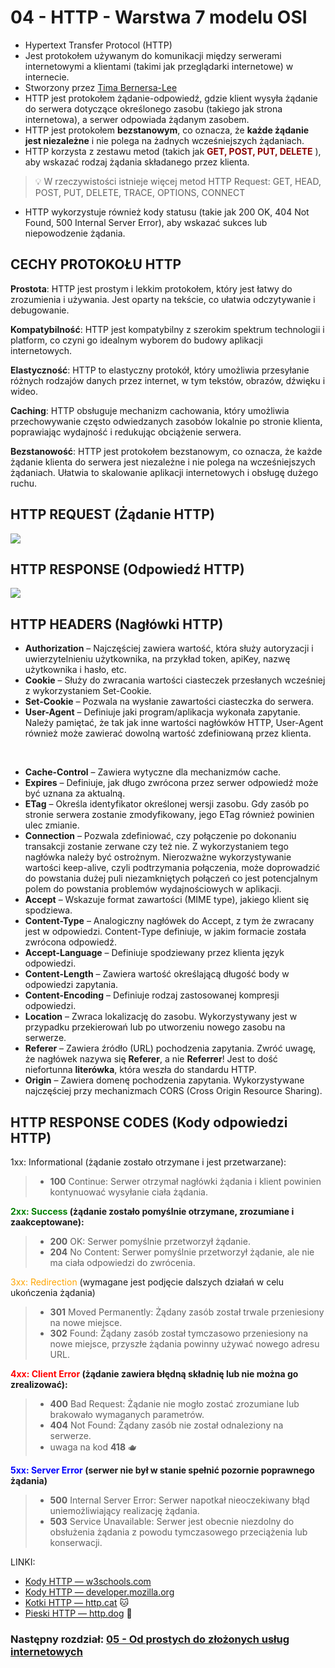 # 04 - HTTP - Warstwa 7 modelu OSI

* Hypertext Transfer Protocol (HTTP)
* Jest protokołem używanym do komunikacji między serwerami internetowymi a klientami (takimi jak przeglądarki
  internetowe) w internecie.
* Stworzony przez [Tima Bernersa-Lee](https://en.wikipedia.org/wiki/Tim_Berners-Lee)
* HTTP jest protokołem żądanie-odpowiedź, gdzie klient wysyła żądanie do serwera dotyczące określonego
  zasobu (takiego jak strona internetowa), a serwer
  odpowiada żądanym zasobem.
* HTTP jest protokołem **bezstanowym**, co oznacza, że **każde żądanie jest niezależne** i nie polega na żadnych
  wcześniejszych żądaniach.
* HTTP korzysta z zestawu metod (takich jak <span style="color:darkred"> **GET, POST,
  PUT, DELETE** </span>), aby wskazać rodzaj żądania składanego
  przez klienta.

> 💡 W rzeczywistości istnieje więcej metod HTTP Request: GET, HEAD, POST, PUT, DELETE, TRACE, OPTIONS, CONNECT

* HTTP wykorzystuje również kody statusu (takie jak 200
  OK, 404 Not Found, 500 Internal Server Error), aby
  wskazać sukces lub niepowodzenie żądania.

## CECHY PROTOKOŁU HTTP

**Prostota**: HTTP jest prostym i lekkim protokołem, który jest łatwy do zrozumienia i używania. Jest oparty na
tekście, co ułatwia odczytywanie i debugowanie.
<br>

**Kompatybilność**: HTTP jest kompatybilny z szerokim spektrum technologii i platform, co
czyni go idealnym wyborem do budowy aplikacji internetowych.
<br>

**Elastyczność**: HTTP to elastyczny protokół, który umożliwia przesyłanie różnych rodzajów
danych przez internet, w tym tekstów, obrazów, dźwięku i wideo.
<br>

**Caching**: HTTP obsługuje mechanizm cachowania, który umożliwia przechowywanie często
odwiedzanych zasobów lokalnie po stronie klienta, poprawiając wydajność i redukując
obciążenie serwera.<br>

**Bezstanowość**: HTTP jest protokołem bezstanowym, co oznacza, że każde żądanie klienta
do serwera jest niezależne i nie polega na wcześniejszych żądaniach. Ułatwia to skalowanie
aplikacji internetowych i obsługę dużego ruchu.

## HTTP REQUEST (Żądanie HTTP)

<a href="https://personal.ntu.edu.sg/ehchua/programming/webprogramming/HTTP_Basics.html">
    <img src="https://personal.ntu.edu.sg/ehchua/programming/webprogramming/images/HTTP_RequestMessageExample.png">
</a>

## HTTP RESPONSE (Odpowiedź HTTP)

<a href="https://personal.ntu.edu.sg/ehchua/programming/webprogramming/HTTP_Basics.html">
    <img src="https://personal.ntu.edu.sg/ehchua/programming/webprogramming/images/HTTP_ResponseMessageExample.png">
</a>

## HTTP HEADERS (Nagłówki HTTP)

* **Authorization** – Najczęściej zawiera wartość, która służy autoryzacji i uwierzytelnieniu użytkownika, na przykład
  token, apiKey, nazwę użytkownika i hasło, etc.
* **Cookie** – Służy do zwracania wartości ciasteczek przesłanych wcześniej z wykorzystaniem Set-Cookie.
* **Set-Cookie** – Pozwala na wysłanie zawartości ciasteczka do serwera.
* **User-Agent** – Definiuje jaki program/aplikacja wykonała zapytanie. Należy pamiętać, że tak jak inne wartości
  nagłówków HTTP, User-Agent również może zawierać dowolną wartość zdefiniowaną przez klienta.

<br>

* **Cache-Control** – Zawiera wytyczne dla mechanizmów cache.
* **Expires** – Definiuje, jak długo zwrócona przez serwer odpowiedź może być uznana za aktualną.
* **ETag** – Określa identyfikator określonej wersji zasobu. Gdy zasób po stronie serwera zostanie zmodyfikowany, jego
  ETag również powinien ulec zmianie.
* **Connection** – Pozwala zdefiniować, czy połączenie po dokonaniu transakcji zostanie zerwane czy też nie. Z
  wykorzystaniem tego nagłówka należy być ostrożnym. Nierozważne wykorzystywanie wartości keep-alive, czyli podtrzymania
  połączenia, może doprowadzić do powstania dużej puli niezamkniętych połączeń co jest potencjalnym polem do powstania
  problemów wydajnościowych w aplikacji.
* **Accept** – Wskazuje format zawartości (MIME type), jakiego klient się spodziewa.
* **Content-Type** – Analogiczny nagłówek do Accept, z tym że zwracany jest w odpowiedzi. Content-Type definiuje, w
  jakim formacie została zwrócona odpowiedź.
* **Accept-Language** – Definiuje spodziewany przez klienta język odpowiedzi.
* **Content-Length** – Zawiera wartość określającą długość body w odpowiedzi zapytania.
* **Content-Encoding** – Definiuje rodzaj zastosowanej kompresji odpowiedzi.
* **Location** – Zwraca lokalizację do zasobu. Wykorzystywany jest w przypadku przekierowań lub po utworzeniu nowego
  zasobu na serwerze.
* **Referer** – Zawiera źródło (URL) pochodzenia zapytania. Zwróć uwagę, że nagłówek nazywa się **Referer**, a nie 
**Referrer**! Jest to dość niefortunna **literówka**, która weszła do standardu HTTP.
* **Origin** – Zawiera domenę pochodzenia zapytania. Wykorzystywane najczęściej przy mechanizmach CORS (Cross Origin
  Resource Sharing).

## HTTP RESPONSE CODES (Kody odpowiedzi HTTP)

1xx: Informational (żądanie zostało otrzymane i jest przetwarzane):

> * **100** Continue: Serwer otrzymał nagłówki żądania i klient powinien kontynuować wysyłanie ciała żądania.


**<span style="color:green">2xx: Success</span> (żądanie zostało pomyślnie otrzymane, zrozumiane i zaakceptowane):**

> * **200** OK: Serwer pomyślnie przetworzył żądanie.
> * **204** No Content: Serwer pomyślnie przetworzył żądanie, ale nie ma ciała odpowiedzi do zwrócenia.

<span style="color:orange">3xx: Redirection</span> (wymagane jest podjęcie dalszych działań w celu ukończenia żądania)
> * **301** Moved Permanently: Żądany zasób został trwale przeniesiony na nowe miejsce.
> * **302** Found: Żądany zasób został tymczasowo przeniesiony na nowe miejsce, przyszłe żądania powinny używać nowego
    adresu URL.

**<span style="color:red">4xx: Client Error</span> (żądanie zawiera błędną składnię lub nie można go zrealizować):**
> * **400** Bad Request: Żądanie nie mogło zostać zrozumiane lub brakowało wymaganych parametrów.
> * **404** Not Found: Żądany zasób nie został odnaleziony na serwerze.
> * uwaga na kod **418** 🫖

**<span style="color:blue">5xx: Server Error</span> (serwer nie był w stanie spełnić pozornie poprawnego żądania)**
> * **500** Internal Server Error: Serwer napotkał nieoczekiwany błąd uniemożliwiający realizację żądania.
> * **503** Service Unavailable: Serwer jest obecnie niezdolny do obsłużenia żądania z powodu tymczasowego przeciążenia
    lub konserwacji.

LINKI:

* [Kody HTTP — w3schools.com](https://www.w3schools.com/tags/ref_httpmessages.asp)
* [Kody HTTP — developer.mozilla.org](https://developer.mozilla.org/en-US/docs/Web/HTTP/Status)
* [Kotki HTTP — http.cat](https://http.cat/) 🐱
* [Pieski HTTP — http.dog](https://http.dog/) 🐶

### Następny rozdział: [05 - Od prostych do złożonych usług internetowych](05-od-prostych-do-zlozonych-uslug-internetowych.md)
